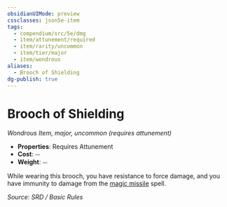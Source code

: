 ```yaml
---
obsidianUIMode: preview
cssclasses: json5e-item
tags:
  - compendium/src/5e/dmg
  - item/attunement/required
  - item/rarity/uncommon
  - item/tier/major
  - item/wondrous
aliases:
  - Brooch of Shielding
dg-publish: true
---
```

# Brooch of Shielding
*Wondrous Item, major, uncommon (requires attunement)*  

- **Properties**: Requires Attunement
- **Cost**: ⏤
- **Weight**: ⏤

While wearing this brooch, you have resistance to force damage, and you have immunity to damage from the [magic missile](compendium/spells/magic-missile.md) spell.

*Source: SRD / Basic Rules*